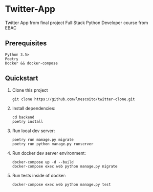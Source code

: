# Twitter-App

Twitter App from final project Full Stack Python Developer course from EBAC

## Prerequisites

```
Python 3.5>
Poetry
Docker && docker-compose

```

## Quickstart

1. Clone this project

   ```shell
   git clone https://github.com/lmescoito/twitter-clone.git
   ```

2. Install dependencies:

   ```shell
   cd backend
   poetry install
   ```

3. Run local dev server:

   ```shell
   poetry run manage.py migrate
   poetry run python manage.py runserver
   ```
   
4. Run docker dev server environment:

   ```shell
   docker-compose up -d --build 
   docker-compose exec web python manage.py migrate
   ```

5. Run tests inside of docker:

   ```shell
   docker-compose exec web python manage.py test
   ```


